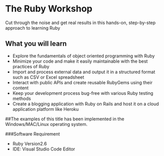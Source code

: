 # The Ruby Workshop
Cut through the noise and get real results in this hands-on, step-by-step approach to learning Ruby

## What you will learn
* Explore the fundamentals of object oriented programming with Ruby 
* Minimize your code and make it easily maintainable with the best practices of Ruby 
* Import and process external data and output it in a structured format such as CSV or Excel spreadsheet 
* Interact with public APIs and create reusable RubyGems using their content  
* Keep your development process bug-free with various Ruby testing methods 
* Create a blogging application with Ruby on Rails and host it on a cloud application platform like Heroku 

##The examples of this title has been implemented in the Windows/MAC/Linux operating system.

###Software Requirement
* Ruby Version2.6
* IDE: Visual Studio Code Editor
